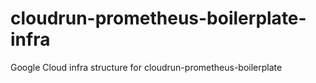 # cloudrun-prometheus-boilerplate-infra
Google Cloud infra structure for cloudrun-prometheus-boilerplate 
